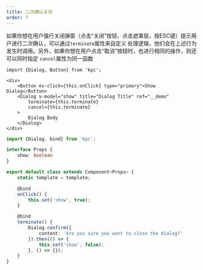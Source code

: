 ```yaml
---
title: 二次确认关闭 
order: 7
---
```


如果你想在用户强行关闭弹窗（点击“关闭”按钮，点击遮罩层，按ESC键）提示用户进行二次确认，可以通过`terminate`属性来自定义
处理逻辑，他们会在上述行为发生时调用。另外，如果你想在用户点击“取消”按钮时，也进行相同的操作，则还可以同时指定
`cancel`属性为同一函数

```vdt
import {Dialog, Button} from 'kpc';

<div>
    <Button ev-click={this.onClick} type="primary">Show Dialog</Button>
    <Dialog v-model="show" title="Dialog Title" ref="__demo"
        terminate={this.terminate}
        cancel={this.terminate}
    >
        Dialog Body 
    </Dialog>
</div>
```

```ts
import {Dialog, bind} from 'kpc';

interface Props {
    show: boolean
}

export default class extends Component<Props> {
    static template = template;

    @bind
    onClick() {
        this.set('show', true);
    }

    @bind
    terminate() {
        Dialog.confirm({
            content: 'Are you sure you want to close the dialog?'
        }).then(() => {
            this.set('show', false);
        }, () => {});
    }
}
```
